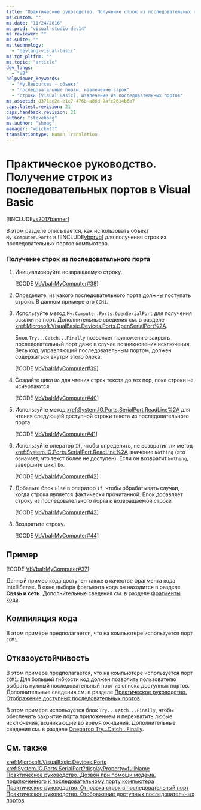```yaml
---
title: "Практическое руководство. Получение строк из последовательных портов в Visual Basic | Microsoft Docs"
ms.custom: ""
ms.date: "11/24/2016"
ms.prod: "visual-studio-dev14"
ms.reviewer: ""
ms.suite: ""
ms.technology: 
  - "devlang-visual-basic"
ms.tgt_pltfrm: ""
ms.topic: "article"
dev_langs: 
  - "VB"
helpviewer_keywords: 
  - "My.Resources - объект"
  - "последовательные порты, извлечение строк"
  - "строки [Visual Basic], извлечение из последовательных портов"
ms.assetid: 8371ce2c-e1c7-476b-a86d-9afc2614b6b7
caps.latest.revision: 21
caps.handback.revision: 21
author: "stevehoag"
ms.author: "shoag"
manager: "wpickett"
translationtype: Human Translation
---
```

# Практическое руководство. Получение строк из последовательных портов в Visual Basic
[!INCLUDE[vs2017banner](../../../../csharp/includes/vs2017banner.md)]

В этом разделе описывается, как использовать объект `My.Computer.Ports` в [!INCLUDE[vbprvb](../../../../csharp/programming-guide/concepts/linq/includes/vbprvb_md.md)] для получения строк из последовательных портов компьютера.  
  
### Получение строк из последовательного порта  
  
1.  Инициализируйте возвращаемую строку.  
  
     [!CODE [VbVbalrMyComputer#38](../CodeSnippet/VS_Snippets_VBCSharp/VbVbalrMyComputer#38)]  
  
2.  Определите, из какого последовательного порта должны поступать строки.  В данном примере это `COM1`.  
  
3.  Используйте метод `My.Computer.Ports.OpenSerialPort` для получения ссылки на порт.  Дополнительные сведения см. в разделе <xref:Microsoft.VisualBasic.Devices.Ports.OpenSerialPort%2A>.  
  
     Блок `Try...Catch...Finally` позволяет приложению закрыть последовательный порт даже в случае возникновения исключения.  Весь код, управляющий последовательным портом, должен содержаться внутри этого блока.  
  
     [!CODE [VbVbalrMyComputer#39](../CodeSnippet/VS_Snippets_VBCSharp/VbVbalrMyComputer#39)]  
  
4.  Создайте цикл `Do` для чтения строк текста до тех пор, пока строки не исчерпаются.  
  
     [!CODE [VbVbalrMyComputer#40](../CodeSnippet/VS_Snippets_VBCSharp/VbVbalrMyComputer#40)]  
  
5.  Используйте метод <xref:System.IO.Ports.SerialPort.ReadLine%2A> для чтения следующей доступной строки текста из последовательного порта.  
  
     [!CODE [VbVbalrMyComputer#41](../CodeSnippet/VS_Snippets_VBCSharp/VbVbalrMyComputer#41)]  
  
6.  Используйте оператор `If`, чтобы определить, не возвратил ли метод <xref:System.IO.Ports.SerialPort.ReadLine%2A> значение `Nothing` \(это означает, что текст более не доступен\).  Если он возвратит `Nothing`, завершите цикл `Do`.  
  
     [!CODE [VbVbalrMyComputer#42](../CodeSnippet/VS_Snippets_VBCSharp/VbVbalrMyComputer#42)]  
  
7.  Добавьте блок `Else` в оператор `If`, чтобы обрабатывать случаи, когда строка является фактически прочитанной.  Блок добавляет строку из последовательного порта к возвращаемой строке.  
  
     [!CODE [VbVbalrMyComputer#43](../CodeSnippet/VS_Snippets_VBCSharp/VbVbalrMyComputer#43)]  
  
8.  Возвратите строку.  
  
     [!CODE [VbVbalrMyComputer#44](../CodeSnippet/VS_Snippets_VBCSharp/VbVbalrMyComputer#44)]  
  
## Пример  
 [!CODE [VbVbalrMyComputer#37](../CodeSnippet/VS_Snippets_VBCSharp/VbVbalrMyComputer#37)]  
  
 Данный пример кода доступен также в качестве фрагмента кода IntelliSense.  В окне выбора фрагмента кода он находится в разделе **Связь и сеть**.  Дополнительные сведения см. в разделе [Фрагменты кода](/visual-studio/ide/code-snippets).  
  
## Компиляция кода  
 В этом примере предполагается, что на компьютере используется порт `COM1`.  
  
## Отказоустойчивость  
 В этом примере предполагается, что на компьютере используется порт `COM1`.  Для большей гибкости код должен позволить пользователю выбрать нужный последовательный порт из списка доступных портов.  Дополнительные сведения см. в разделе [Практическое руководство. Отображение доступных последовательных портов](../../../../visual-basic/developing-apps/programming/computer-resources/how-to-show-available-serial-ports.md).  
  
 В этом примере используется блок `Try...Catch...Finally`, чтобы обеспечить закрытие порта приложением и перехватить любые исключения, возникающие во время ожидания.  Дополнительные сведения см. в разделе [Оператор Try...Catch...Finally](../../../../visual-basic/language-reference/statements/try-catch-finally-statement.md).  
  
## См. также  
 <xref:Microsoft.VisualBasic.Devices.Ports>   
 <xref:System.IO.Ports.SerialPort?displayProperty=fullName>   
 [Практическое руководство. Дозвон при помощи модема, подключенного к последовательному порту компьютера](../../../../visual-basic/developing-apps/programming/computer-resources/how-to-dial-modems-attached-to-serial-ports.md)   
 [Практическое руководство. Отправка строк в последовательный порт](../../../../visual-basic/developing-apps/programming/computer-resources/how-to-send-strings-to-serial-ports.md)   
 [Практическое руководство. Отображение доступных последовательных портов](../../../../visual-basic/developing-apps/programming/computer-resources/how-to-show-available-serial-ports.md)
